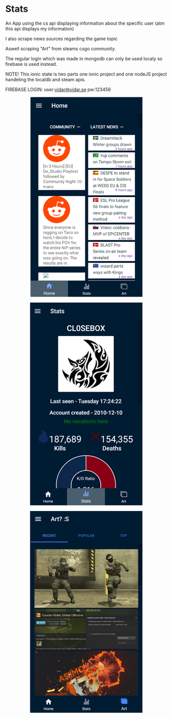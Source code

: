 # Stats
An App using the cs api displaying information about the specific user (atm this api displays my information)

I also scrape news sources regarding the game topic

Aswell scraping "Art" from steams csgo community.

The regular login which was made in mongodb can only be used localy so firebase is used instead.

NOTE! This ionic state is two parts one ionic project and one nodeJS project handeling the localdb and steam apis.

FIREBASE LOGIN: user:vidar@vidar.se  pw:123456


<p align="center">
  <img src="./images/home.PNG" width="350"/>
</p>

<p align="center">
  <img src="./images/stats.PNG" width="350"/>
</p>

<p align="center">
  <img src="./images/art.PNG" width="350"/>
</p>

